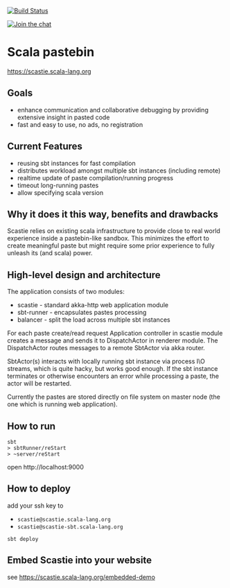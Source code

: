 [![Build Status](http://drone.geirsson.com:8001/api/badges/scalacenter/scastie/status.svg?branch=master)](
  http://drone.geirsson.com:8001/scalacenter/scastie
)

[![Join the chat](https://badges.gitter.im/scalacenter/scastie.svg)](
  https://gitter.im/scalacenter/scastie
)

# Scala pastebin

https://scastie.scala-lang.org

## Goals

*  enhance communication and collaborative debugging by providing
   extensive insight in pasted code
*  fast and easy to use, no ads, no registration

## Current Features

*  reusing sbt instances for fast compilation
*  distributes workload amongst multiple sbt instances (including remote)
*  realtime update of paste compilation/running progress
*  timeout long-running pastes
*  allow specifying scala version

## Why it does it this way, benefits and drawbacks

Scastie relies on existing scala infrastructure to provide close to real world experience inside
a pastebin-like sandbox. This minimizes the effort to create meaningful paste but might require some
prior experience to fully unleash its (and scala) power.

## High-level design and architecture

The application consists of two modules:

-  scastie - standard akka-http web application module
-  sbt-runner - encapsulates pastes processing
-  balancer - split the load across multiple sbt instances

For each paste create/read request Application controller in scastie module creates a message 
and sends it to DispatchActor in renderer module. The DispatchActor routes messages to a remote 
SbtActor via akka router.

SbtActor(s) interacts with locally running sbt instance via process I\O streams, which is quite 
hacky, but works good enough. If the sbt instance terminates or otherwise encounters an error 
while processing a paste, the actor will be restarted.

Currently the pastes are stored directly on file system on master node (the one which is running 
web application). 

## How to run

```
sbt
> sbtRunner/reStart
> ~server/reStart
```

open http://localhost:9000

## How to deploy

add your ssh key to

* `scastie@scastie.scala-lang.org`
* `scastie@scastie-sbt.scala-lang.org`

`sbt deploy`

## Embed Scastie into your website

see https://scastie.scala-lang.org/embedded-demo
